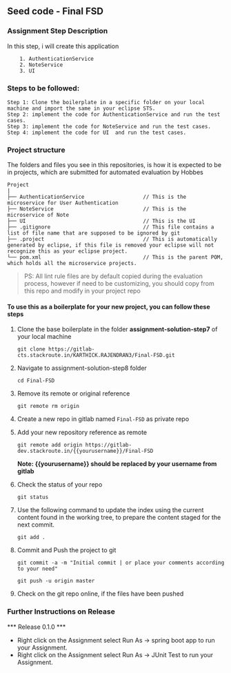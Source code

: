 ## Seed code - Final FSD 

### Assignment Step Description

In this step, i will create this application 
    
        1. AuthenticationService
        2. NoteService
        3. UI

### Steps to be followed:

    Step 1: Clone the boilerplate in a specific folder on your local machine and import the same in your eclipse STS.
    Step 2: implement the code for AuthenticationService and run the test cases.
    Step 3: implement the code for NoteService and run the test cases.
    Step 4: implement the code for UI  and run the test cases.

### Project structure

The folders and files you see in this repositories, is how it is expected to be in projects, which are submitted for automated evaluation by Hobbes

    Project
	|
	├── AuthenticationService                   // This is the microservice for User Authentication
	├── NoteService                             // This is the microservice of Note   
	├── UI                                      // This is the UI   
	├── .gitignore			                    // This file contains a list of file name that are supposed to be ignored by git 
	├── .project			                    // This is automatically generated by eclipse, if this file is removed your eclipse will not recognize this as your eclipse project. 
	└── pom.xml 			                    // This is the parent POM, which holds all the microservice projects.

> PS: All lint rule files are by default copied during the evaluation process, however if need to be customizing, you should copy from this repo and modify in your project repo


#### To use this as a boilerplate for your new project, you can follow these steps

1. Clone the base boilerplate in the folder **assignment-solution-step7** of your local machine
     
    `git clone https://gitlab-cts.stackroute.in/KARTHICK.RAJENDRAN3/Final-FSD.git`

2. Navigate to assignment-solution-step8 folder

    `cd Final-FSD`

3. Remove its remote or original reference

     `git remote rm origin`

4. Create a new repo in gitlab named `Final-FSD` as private repo

5. Add your new repository reference as remote

     `git remote add origin https://gitlab-dev.stackroute.in/{{yourusername}}/Final-FSD`

     **Note: {{yourusername}} should be replaced by your username from gitlab**

5. Check the status of your repo 
     
     `git status`

6. Use the following command to update the index using the current content found in the working tree, to prepare the content staged for the next commit.

     `git add .`
 
7. Commit and Push the project to git

     `git commit -a -m "Initial commit | or place your comments according to your need"`

     `git push -u origin master`

8. Check on the git repo online, if the files have been pushed


### Further Instructions on Release

*** Release 0.1.0 ***

- Right click on the Assignment select Run As -> spring boot app to run your Assignment.
- Right click on the Assignment select Run As -> JUnit Test to run your Assignment.